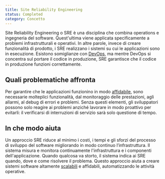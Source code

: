 ```yaml
---
title: Site Reliability Engineering
status: Completed
category: Concetto
---
```



Site Reliability Engineering o SRE è una disciplina che combina operations e ingegneria del software. Quest'ultima viene applicata specificamente a problemi infrastrutturali e operativi. In altre parole, invece di creare funzionalità di prodotto, i SRE realizzano i sistemi su cui le applicazioni sono in esecuzione. Esistono somiglianze con [DevOps](/it/devops/), ma mentre DevOps si concentra sul portare il codice in produzione, SRE garantisce che il codice in produzione funzioni correttamente.

## Quali problematiche affronta

Per garantire che le applicazioni funzionino in modo [affidabile](/it/reliability/), sono necessarie molteplici funzionalità, dal monitoraggio delle prestazioni, agli allarmi, al debug di errori e problemi. Senza questi elementi, gli sviluppatori possono solo reagire ai problemi anziché lavorare in modo proattivo per evitarli: il verificarsi di interruzioni di servizio sarà solo questione di tempo.

## In che modo aiuta

Un approccio SRE riduce al minimo i costi, i tempi e gli sforzi del processo di sviluppo del software migliorando in modo continuo l’infrastruttura. Il sistema misura e monitora continuamente l'infrastruttura e i componenti dell'applicazione. Quando qualcosa va storto, il sistema indica ai SRE quando, dove e come risolvere il problema. Questo approccio aiuta a creare sistemi software altamente [scalabili](/it/scalability/) e affidabili, automatizzando le attività operative.